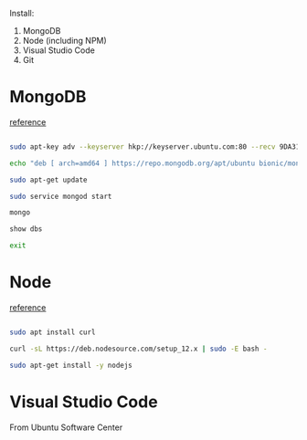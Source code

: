 Install:

1. MongoDB
2. Node (including NPM)
3. Visual Studio Code
4. Git

# MongoDB

[reference](https://docs.mongodb.com/manual/tutorial/install-mongodb-on-ubuntu/)

```bash

sudo apt-key adv --keyserver hkp://keyserver.ubuntu.com:80 --recv 9DA31620334BD75D9DCB49F368818C72E52529D4

echo "deb [ arch=amd64 ] https://repo.mongodb.org/apt/ubuntu bionic/mongodb-org/4.0 multiverse" | sudo tee /etc/apt/sources.list.d/mongodb-org-4.0.list

sudo apt-get update

sudo service mongod start

mongo

show dbs

exit

```

# Node

[reference](https://github.com/nodesource/distributions/blob/master/README.md)

```bash

sudo apt install curl

curl -sL https://deb.nodesource.com/setup_12.x | sudo -E bash -

sudo apt-get install -y nodejs

```

# Visual Studio Code

From Ubuntu Software Center
